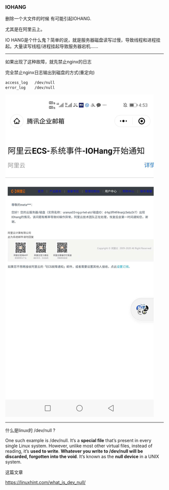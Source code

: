 ### IOHANG



删除一个大文件的时候 有可能引起IOHANG.

尤其是在阿里云上。



IO HANG是个什么鬼？简单的说，就是服务器磁盘读写过慢，导致线程和进程挂起。大量读写线程/进程挂起导致服务器宕机......



---

如果出现了这种故障，就先禁止nginx的日志



完全禁止nginx日志输出到磁盘的方式(重定向)

```
access_log   /dev/null
error_log    /dev/null
```







![image-20200929211746767](iohang.assets/image-20200929211746767.png)





---



什么是linux的 /dev/null ?



One such example is /dev/null. It’s a **special file** that’s present in every single Linux system. However, unlike most other virtual files, instead of reading, it’s **used to write**. **Whatever you write to /dev/null will be discarded, forgotten into the void**. It’s known as the **null device** in a UNIX system.



这篇文章

https://linuxhint.com/what_is_dev_null/

